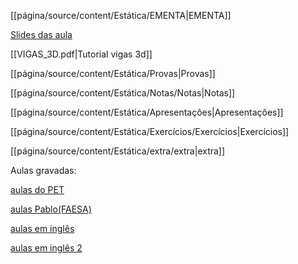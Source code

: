 [[página/source/content/Estática/EMENTA|EMENTA]]

[Slides das aula](https://1drv.ms/f/s!AmfyGvdmTYonhKdYJ0zft7kIVxe7-g?e=9ZNLkq)

[[VIGAS_3D.pdf|Tutorial vigas 3d]]

[[página/source/content/Estática/Provas|Provas]]

[[página/source/content/Estática/Notas/Notas|Notas]]

[[página/source/content/Estática/Apresentações|Apresentações]]

[[página/source/content/Estática/Exercícios/Exercícios|Exercícios]]

[[página/source/content/Estática/extra/extra|extra]]

  

Aulas gravadas:

[aulas do PET](https://youtube.com/playlist?list=PLc91aY2V2t-BLMiCGaau-gxoEgBT4INGG&si=gGZHTRbam-rnUXT-)

[aulas Pablo(FAESA)](https://youtube.com/playlist?list=PLUWG7VRpCEkauUwXO7nmNWZIwDx8KCa_I&si=g2vqGy72WQZlZEeR)

[aulas em inglês](https://www.youtube.com/watch?v=Gz09VNG5wJc&list=PLd-0K-8ZyM0VjXkFKsQjJMFKh7_bgRJhN)

[aulas em inglês 2](https://www.youtube.com/playlist?list=PLkrFJ_Qn-1ckKNtR2O2eKdX0BHN4Sfr5a)